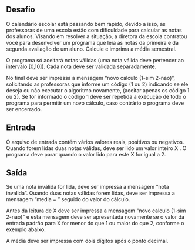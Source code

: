 ## Desafio

O calendário escolar está passando bem rápido, devido a isso, as professoras
de uma escola estão com dificuldade para calcular as notas dos alunos. Visando
em resolver a situação, a diretora da escola contratou você para desenvolver
um programa que leia as notas da primeira e da segunda avaliação de um aluno.
Calcule e imprima a média semestral.

O programa só aceitará notas válidas (uma nota válida deve pertencer ao
intervalo [0,10]). Cada nota deve ser validada separadamente.

No final deve ser impressa a mensagem “novo calculo (1-sim 2-nao)”,
solicitando as professoras que informe um código (1 ou 2) indicando se ele
deseja ou não executar o algoritmo novamente, (aceitar apenas os código 1 ou 2).
Se for informado o código 1 deve ser repetida a execução de todo o programa
para permitir um novo cálculo, caso contrário o programa deve ser encerrado.

## Entrada

O arquivo de entrada contém vários valores reais, positivos ou negativos.
Quando forem lidas duas notas válidas, deve ser lido um valor inteiro X .
O programa deve parar quando o valor lido para este X for igual a 2.

## Saída

Se uma nota inválida for lida, deve ser impressa a mensagem “nota invalida”.
Quando duas notas válidas forem lidas, deve ser impressa a mensagem “media = ”
seguido do valor do cálculo.

Antes da leitura de X deve ser impressa a mensagem "novo calculo (1-sim 2-nao)"
e esta mensagem deve ser apresentada novamente se o valor da entrada padrão
para X for menor do que 1 ou maior do que 2, conforme o exemplo abaixo.

A média deve ser impressa com dois dígitos após o ponto decimal.